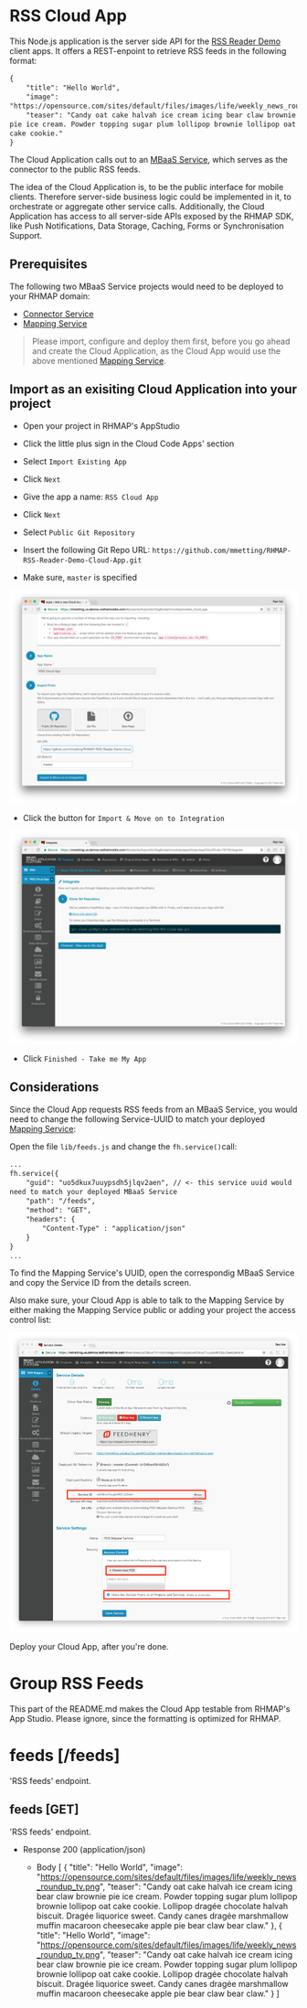 # RSS Cloud App

This Node.js application is the server side API for the [RSS Reader Demo](https://github.com/mmetting/RHMAP-RSS-Reader-Demo) client apps. It offers a REST-enpoint to retrieve RSS feeds in the following format:

```
{
    "title": "Hello World",
    "image": "https://opensource.com/sites/default/files/images/life/weekly_news_roundup_tv.png",
    "teaser": "Candy oat cake halvah ice cream icing bear claw brownie pie ice cream. Powder topping sugar plum lollipop brownie lollipop oat cake cookie."
}
```

The Cloud Application calls out to an [MBaaS Service](https://github.com/mmetting/RSS-Reader-Demo-Mapper-Service), which serves as the connector to the public RSS feeds.

The idea of the Cloud Application is, to be the public interface for mobile clients. Therefore server-side business logic could be implemented in it, to orchestrate or aggregate other service calls.
Additionally, the Cloud Application has access to all server-side APIs exposed by the RHMAP SDK, like Push Notifications, Data Storage, Caching, Forms or Synchronisation Support.

## Prerequisites
The following two MBaaS Service projects would need to be deployed to your RHMAP domain:
- [Connector Service](https://github.com/mmetting/RSS-Reader-Demo-RSS-Connector)
- [Mapping Service](https://github.com/mmetting/RSS-Reader-Demo-Mapper-Service)

> Please import, configure and deploy them first, before you go ahead and create the Cloud Application, as the Cloud App would use the above mentioned [Mapping Service](https://github.com/mmetting/RSS-Reader-Demo-Mapper-Service).

## Import as an exisiting Cloud Application into your project

- Open your project in RHMAP's AppStudio
- Click the little plus sign in the Cloud Code Apps' section
- Select `Import Existing App`
- Click `Next`

- Give the app a name: `RSS Cloud App`
- Click `Next`
- Select `Public Git Repository`
- Insert the following Git Repo URL: `https://github.com/mmetting/RHMAP-RSS-Reader-Demo-Cloud-App.git`
- Make sure, `master` is specified

![alt text](./pictures/cloud_app_import.png "Import an exisiting Cloud Application from GitHub")

- Click the button for `Import & Move on to Integration`

![alt text](./pictures/cloud_app_import_done.png "Done")

- Click `Finished - Take me My App`

## Considerations
Since the Cloud App requests RSS feeds from an MBaaS Service, you would need to change the following Service-UUID to match your deployed [Mapping Service](https://github.com/mmetting/RSS-Reader-Demo-Mapper-Service):

Open the file `lib/feeds.js` and change the `fh.service()`call:

```
...
fh.service({
    "guid": "uo5dkux7uuypsdh5jlqv2aen", // <- this service uuid would need to match your deployed MBaaS Service
    "path": "/feeds",
    "method": "GET",
    "headers": {
        "Content-Type" : "application/json" 
    }
}
...
```
To find the Mapping Service's UUID, open the correspondig MBaaS Service and copy the Service ID from the details screen.

Also make sure, your Cloud App is able to talk to the Mapping Service by either making the Mapping Service public or adding your project the access control list:

![alt text](./pictures/service_id.png "MBaaS Service ID")

Deploy your Cloud App, after you're done.

# Group RSS Feeds
This part of the README.md makes the Cloud App testable from RHMAP's App Studio. Please ignore, since the formatting is optimized for RHMAP.

# feeds [/feeds]

'RSS feeds' endpoint.

## feeds [GET] 

'RSS feeds' endpoint.

+ Response 200 (application/json)

    + Body
            [
                {
                    "title": "Hello World",
                    "image": "https://opensource.com/sites/default/files/images/life/weekly_news_roundup_tv.png",
                    "teaser": "Candy oat cake halvah ice cream icing bear claw brownie pie ice cream. Powder topping sugar plum lollipop brownie lollipop oat cake cookie. Lollipop dragée chocolate halvah biscuit. Dragée liquorice sweet. Candy canes dragée marshmallow muffin macaroon cheesecake apple pie bear claw bear claw."
                },
                {
                    "title": "Hello World",
                    "image": "https://opensource.com/sites/default/files/images/life/weekly_news_roundup_tv.png",
                    "teaser": "Candy oat cake halvah ice cream icing bear claw brownie pie ice cream. Powder topping sugar plum lollipop brownie lollipop oat cake cookie. Lollipop dragée chocolate halvah biscuit. Dragée liquorice sweet. Candy canes dragée marshmallow muffin macaroon cheesecake apple pie bear claw bear claw."
                }
            ]
